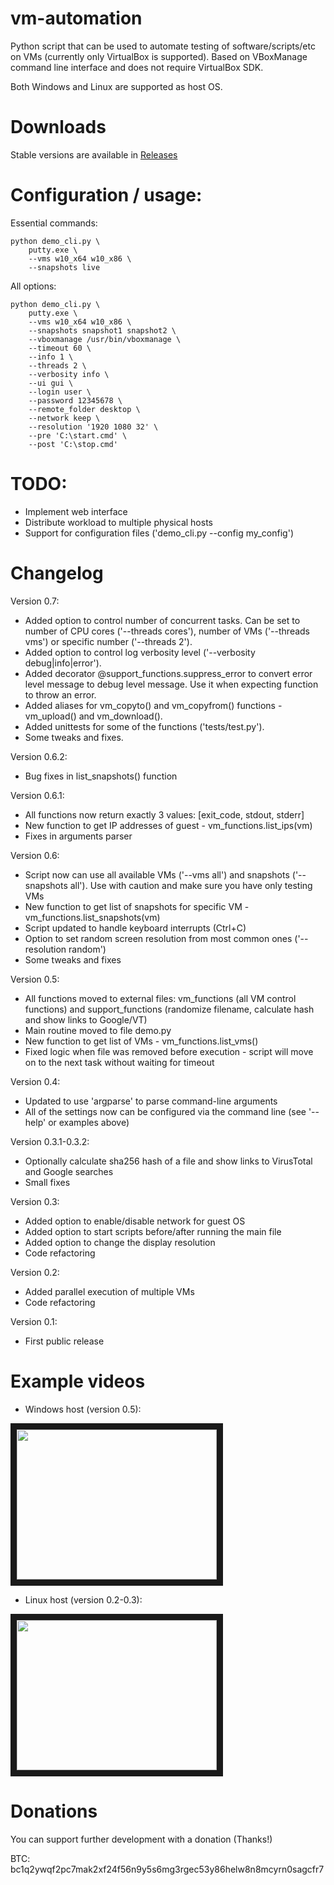 # vm-automation
Python script that can be used to automate testing of software/scripts/etc on VMs (currently only VirtualBox is supported). Based on VBoxManage command line interface and does not require VirtualBox SDK.

Both Windows and Linux are supported as host OS.

# Downloads
Stable versions are available in [Releases](https://github.com/Pernat1y/vm-automation/releases)

# Configuration / usage:
Essential commands:
```
python demo_cli.py \
    putty.exe \
    --vms w10_x64 w10_x86 \
    --snapshots live
```

All options:
```
python demo_cli.py \
    putty.exe \ 
    --vms w10_x64 w10_x86 \
    --snapshots snapshot1 snapshot2 \
    --vboxmanage /usr/bin/vboxmanage \
    --timeout 60 \
    --info 1 \
    --threads 2 \
    --verbosity info \
    --ui gui \
    --login user \
    --password 12345678 \
    --remote_folder desktop \
    --network keep \
    --resolution '1920 1080 32' \
    --pre 'C:\start.cmd' \
    --post 'C:\stop.cmd'
```

# TODO:
* Implement web interface
* Distribute workload to multiple physical hosts
* Support for configuration files ('demo_cli.py --config my_config')

# Changelog
Version 0.7:
* Added option to control number of concurrent tasks.
Can be set to number of CPU cores ('--threads cores'), number of VMs ('--threads vms') or specific number ('--threads 2').
* Added option to control log verbosity level ('--verbosity debug|info|error').
* Added decorator @support_functions.suppress_error to convert error level message to debug level message.
Use it when expecting function to throw an error.
* Added aliases for vm_copyto() and vm_copyfrom() functions - vm_upload() and vm_download().
* Added unittests for some of the functions ('tests/test.py').
* Some tweaks and fixes.

Version 0.6.2:
* Bug fixes in list_snapshots() function

Version 0.6.1:
* All functions now return exactly 3 values: [exit_code, stdout, stderr]
* New function to get IP addresses of guest - vm_functions.list_ips(vm)
* Fixes in arguments parser

Version 0.6:
* Script now can use all available VMs ('--vms all') and snapshots ('--snapshots all'). Use with caution and make sure you have only testing VMs
* New function to get list of snapshots for specific VM - vm_functions.list_snapshots(vm)
* Script updated to handle keyboard interrupts (Ctrl+C)
* Option to set random screen resolution from most common ones ('--resolution random')
* Some tweaks and fixes

Version 0.5:
* All functions moved to external files: vm_functions (all VM control functions) and support_functions (randomize filename, calculate hash and show links to Google/VT)
* Main routine moved to file demo.py
* New function to get list of VMs - vm_functions.list_vms()
* Fixed logic when file was removed before execution - script will move on to the next task without waiting for timeout

Version 0.4:
* Updated to use 'argparse' to parse command-line arguments
* All of the settings now can be configured via the command line (see '--help' or examples above)

Version 0.3.1-0.3.2:
* Optionally calculate sha256 hash of a file and show links to VirusTotal and Google searches
* Small fixes

Version 0.3:
* Added option to enable/disable network for guest OS
* Added option to start scripts before/after running the main file
* Added option to change the display resolution
* Code refactoring

Version 0.2:
* Added parallel execution of multiple VMs
* Code refactoring

Version 0.1:
* First public release

# Example videos
* Windows host (version 0.5):

<a href="http://www.youtube.com/watch?feature=player_embedded&v=esA5Mltsfy0" target="_blank"><img src="http://img.youtube.com/vi/esA5Mltsfy0/0.jpg" width="320" height="240" border="10" /></a>

* Linux host (version 0.2-0.3):

<a href="http://www.youtube.com/watch?feature=player_embedded&v=pao3KihklV4" target="_blank"><img src="http://img.youtube.com/vi/pao3KihklV4/0.jpg" width="320" height="240" border="10" /></a>

# Donations
You can support further development with a donation (Thanks!)

BTC: bc1q2ywqf2pc7mak2xf24f56n9y5s6mg3rgec53y86helw8n8mcyrn0sagcfr7

